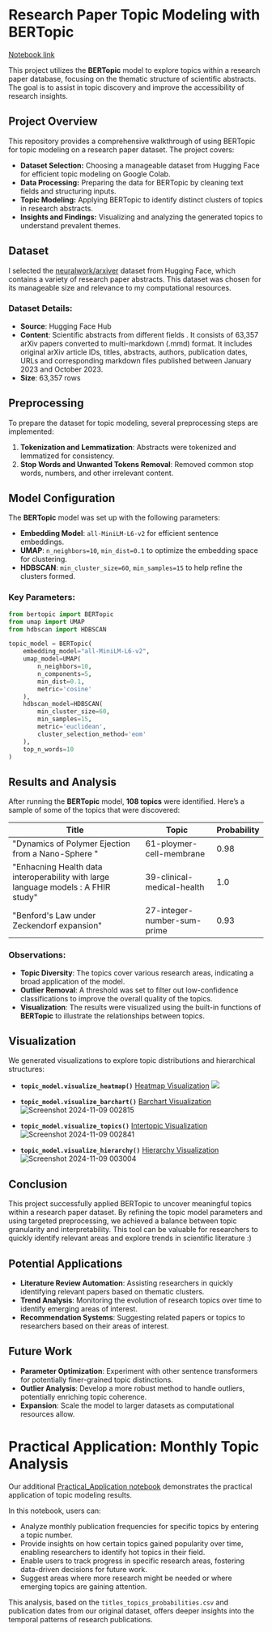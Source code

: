 # Research Paper Topic Modeling with BERTopic
[Notebook link](https://colab.research.google.com/drive/1IxH1SUiqZwDOmbwGyfHRBT26iD_31N1O?usp=sharing)

This project utilizes the **BERTopic** model to explore topics within a research paper database, focusing on the thematic structure of scientific abstracts. The goal is to assist in topic discovery and improve the accessibility of research insights.


## Project Overview
This repository provides a comprehensive walkthrough of using BERTopic for topic modeling on a research paper dataset. The project covers:

- **Dataset Selection:** Choosing a manageable dataset from Hugging Face for efficient topic modeling on Google Colab.
- **Data Processing:** Preparing the data for BERTopic by cleaning text fields and structuring inputs.
- **Topic Modeling:** Applying BERTopic to identify distinct clusters of topics in research abstracts.
- **Insights and Findings:** Visualizing and analyzing the generated topics to understand prevalent themes.


## Dataset
I selected the [neuralwork/arxiver](https://huggingface.co/datasets/neuralwork/arxiver) dataset from Hugging Face, which contains a variety of research paper abstracts. This dataset was chosen for its manageable size and relevance to my computational resources.

### Dataset Details:
- **Source**: Hugging Face Hub
- **Content**: Scientific abstracts from different fields . It consists of 63,357 arXiv papers converted to multi-markdown (.mmd) format. It includes original arXiv article IDs, titles, abstracts, authors, publication dates, URLs and corresponding markdown files published between January 2023 and October 2023.
- **Size**: 63,357 rows

## Preprocessing
To prepare the dataset for topic modeling, several preprocessing steps are implemented:
1. **Tokenization and Lemmatization**: Abstracts were tokenized and lemmatized for consistency.
2. **Stop Words and Unwanted Tokens Removal**: Removed common stop words, numbers, and other irrelevant content.

## Model Configuration
The **BERTopic** model was set up with the following parameters:

- **Embedding Model**: `all-MiniLM-L6-v2` for efficient sentence embeddings.
- **UMAP**: `n_neighbors=10`, `min_dist=0.1` to optimize the embedding space for clustering.
- **HDBSCAN**: `min_cluster_size=60`, `min_samples=15` to help refine the clusters formed.

### Key Parameters:
```python
from bertopic import BERTopic
from umap import UMAP
from hdbscan import HDBSCAN

topic_model = BERTopic(
    embedding_model="all-MiniLM-L6-v2",
    umap_model=UMAP(
        n_neighbors=10,
        n_components=5,
        min_dist=0.1,
        metric='cosine'
    ),
    hdbscan_model=HDBSCAN(
        min_cluster_size=60,
        min_samples=15,
        metric='euclidean',
        cluster_selection_method='eom'
    ),
    top_n_words=10
)
```

## Results and Analysis

After running the **BERTopic** model, **108 topics** were identified. Here’s a sample of some of the topics that were discovered:

| **Title**                              | **Topic**                  | **Probability** |
|----------------------------------------|----------------------------|-----------------|
| "Dynamics of Polymer Ejection from a Nano-Sphere "          | 61-ploymer-cell-membrane                | 0.98            |
| "Enhacning Health data interoperability with large language models : A FHIR study"       | 39-clinical-medical-health        | 1.0        |
| "Benford's Law under Zeckendorf expansion" |27-integer-number-sum-prime            | 0.93         |

### Observations:

* **Topic Diversity**: The topics cover various research areas, indicating a broad application of the model.
* **Outlier Removal**: A threshold was set to filter out low-confidence classifications to improve the overall quality of the topics.
* **Visualization**: The results were visualized using the built-in functions of **BERTopic** to illustrate the relationships between topics.


## Visualization
We generated visualizations to explore topic distributions and hierarchical structures:
- **`topic_model.visualize_heatmap()`**
  [Heatmap Visualization](https://raw.githubusercontent.com/khushidubeyokok/BERTopic/refs/heads/main/Visualizations/heatmap.html)
  ![](https://github.com/user-attachments/assets/8c21f5fe-e2fd-49a3-8a4f-2aedd3df747e)

- **`topic_model.visualize_barchart()`**
  [Barchart Visualization](https://raw.githubusercontent.com/khushidubeyokok/BERTopic/refs/heads/main/Visualizations/barchart.html)
  ![Screenshot 2024-11-09 002815](https://github.com/user-attachments/assets/15e99096-4b2c-415f-bd5f-db1535c30213)

- **`topic_model.visualize_topics()`**
[Intertopic Visualization](https://raw.githubusercontent.com/khushidubeyokok/BERTopic/refs/heads/main/Visualizations/intertopic.html)
![Screenshot 2024-11-09 002841](https://github.com/user-attachments/assets/fc8e238b-3410-4510-a602-e1340f4f6a5b)

- **`topic_model.visualize_hierarchy()`**
[Hierarchy Visualization](https://raw.githubusercontent.com/khushidubeyokok/BERTopic/refs/heads/main/Visualizations/hierarchy.html)
![Screenshot 2024-11-09 003004](https://github.com/user-attachments/assets/6d341136-3082-482e-af18-0cb31d5b3b83)



## Conclusion
This project successfully applied BERTopic to uncover meaningful topics within a research paper dataset. By refining the topic model parameters and using targeted preprocessing, we achieved a balance between topic granularity and interpretability. This tool can be valuable for researchers to quickly identify relevant areas and explore trends in scientific literature :)

## Potential Applications
- **Literature Review Automation**: Assisting researchers in quickly identifying relevant papers based on thematic clusters.
- **Trend Analysis**: Monitoring the evolution of research topics over time to identify emerging areas of interest.
- **Recommendation Systems**: Suggesting related papers or topics to researchers based on their areas of interest.

## Future Work
- **Parameter Optimization**: Experiment with other sentence transformers for potentially finer-grained topic distinctions.
- **Outlier Analysis**: Develop a more robust method to handle outliers, potentially enriching topic coherence.
- **Expansion**: Scale the model to larger datasets as computational resources allow.

# Practical Application: Monthly Topic Analysis

Our additional [Practical_Application notebook](https://colab.research.google.com/drive/1LwB-Z0r3hJBwFc7hTv-KeGP3JUbqcwcs?usp=sharing) demonstrates the practical application of topic modeling results.

In this notebook, users can:
- Analyze monthly publication frequencies for specific topics by entering a topic number.
- Provide insights on how certain topics gained popularity over time, enabling researchers to identify hot topics in their field.
- Enable users to track progress in specific research areas, fostering data-driven decisions for future work.
- Suggest areas where more research might be needed or where emerging topics are gaining attention.

This analysis, based on the `titles_topics_probabilities.csv` and publication dates from our original dataset, offers deeper insights into the temporal patterns of research publications.

